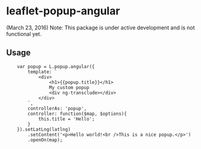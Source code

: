 # leaflet-popup-angular

(March 23, 2016) Note: This package is under active development and is not functional yet.

## Usage

```
	var popup = L.popup.angular({
		template: `
			<div>
				<h1>{{popup.title}}</h1>
				My custom popup
				<div ng-transclude></div>
			</div>
		`,
		controllerAs: 'popup',
		controller: function($map, $options){
			this.title = 'Hello';
		}
	}).setLatLng(latlng)
	    .setContent('<p>Hello world!<br />This is a nice popup.</p>')
	    .openOn(map);
```